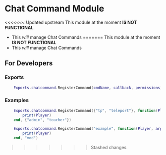 # Chat Command Module

<<<<<<< Updated upstream
This module at the moment **IS NOT FUNCTIONAL**.
- This *will* manage Chat Commands
=======
This module at the moment **IS NOT FUNCTIONAL**
- This *will* manage Chat Commands

## For Developers

### Exports
```LUA
    Exports.chatcommand.RegisterCommand(cmdName, callback, permissions)
```

### Examples
```LUA
    Exports.chatcommand.RegisterCommand({"tp", "teleport"}, function(Player, args)
        print(Player)
    end, {"admin", "teacher"})

    Exports.chatcommand.RegisterCommand("example", function(Player, args)
        print(Player)
    end, "mod")
```
>>>>>>> Stashed changes
